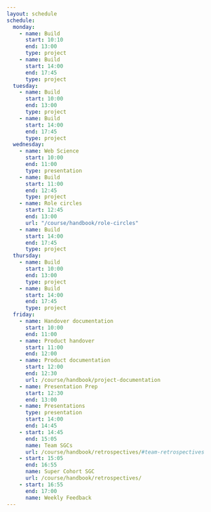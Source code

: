 ```yaml
---
layout: schedule
schedule:
  monday:
    - name: Build
      start: 10:10
      end: 13:00
      type: project
    - name: Build
      start: 14:00
      end: 17:45
      type: project
  tuesday:
    - name: Build
      start: 10:00
      end: 13:00
      type: project
    - name: Build
      start: 14:00
      end: 17:45
      type: project
  wednesday:
    - name: Web Science
      start: 10:00
      end: 11:00
      type: presentation
    - name: Build
      start: 11:00
      end: 12:45
      type: project
    - name: Role circles
      start: 12:45
      end: 13:00
      url: "/course/handbook/role-circles"
    - name: Build
      start: 14:00
      end: 17:45
      type: project
  thursday:
    - name: Build
      start: 10:00
      end: 13:00
      type: project
    - name: Build
      start: 14:00
      end: 17:45
      type: project
  friday:
    - name: Handover documentation
      start: 10:00
      end: 11:00
    - name: Product handover
      start: 11:00
      end: 12:00
    - name: Product documentation
      start: 12:00
      end: 12:30
      url: /course/handbook/project-documentation
    - name: Presentation Prep
      start: 12:30
      end: 13:00
    - name: Presentations
      type: presentation
      start: 14:00
      end: 14:45
    - start: 14:45
      end: 15:05
      name: Team SGCs
      url: /course/handbook/retrospectives/#team-retrospectives
    - start: 15:05
      end: 16:55
      name: Super Cohort SGC
      url: /course/handbook/retrospectives/
    - start: 16:55
      end: 17:00
      name: Weekly Feedback
---
```


